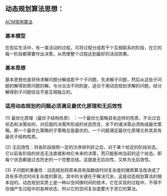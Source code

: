 ## 动态规划算法思想：

[ACM常用算法](http://www.yichenxing.com/2017/07/28/dynamic-programming-analysis/)

### 基本模型

在现实生活中，有一类活动的过程，可将过程分成若干个互相联系的阶段，在它的每一阶段都需要作出决策，从而使整个过程达到最好的活动效果。

### 基本思想

基本思想也是将待求解问题分解成若干个子问题，先求解子问题，然后从这些子问题的解得到原问题的解。与分治法不同的是，适合于用动态规划求解的问题，经分解得到子问题往往不是互相独立的。

### 适用动态规划的问题必须满足最优化原理和无后效性

(1) 最优化原理（最优子结构性质） ：一个最优化策略具有这样的性质，不论过去状态和决策如何，对前面的决策所形成的状态而言，余下的诸决策必须构成最优策略。即一个最优化策略的子策略总是最优的。一个问题满足最优化原理又称其具有最优子结构性质。

(2) 无后效性：将各阶段按照一定的次序排列好之后，对于某个给定的阶段状态，它以前各阶段的状态无法直接影响它未来的决策，而只能影响当前的这个状态。即每个状态都是过去历史的一个完整总结。这就是无后向性，又称为无后效性。

(3) 子问题的重叠性：动态规划将原来具有指数级时间复杂度的搜索算法改进成了具有多项式时间复杂度的算法。其中的关键在于解决冗余，这是动态规划算法的根本目的。动态规划实质上是一种以空间换时间的技术，它在实现的过程中，不得不存储产生过程中的各种状态，所以它的空间复杂度要大于其它的算法。